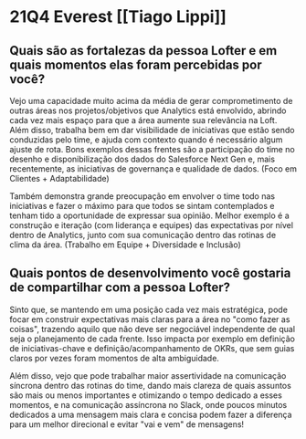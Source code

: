 # 21Q4 Everest [[Tiago Lippi]]
## Quais são as fortalezas da pessoa Lofter e em quais momentos elas foram percebidas por você?  

Vejo uma capacidade muito acima da média de gerar comprometimento de outras áreas nos projetos/objetivos que Analytics está envolvido, abrindo cada vez mais espaço para que a área aumente sua relevância na Loft. Além disso, trabalha bem em dar visibilidade de iniciativas que estão sendo conduzidas pelo time, e ajuda com contexto quando é necessário algum ajuste de rota. Bons exemplos dessas frentes são a participação do time no desenho e disponibilização dos dados do Salesforce Next Gen e, mais recentemente, as iniciativas de governança e qualidade de dados. (Foco em Clientes + Adaptabilidade)

Também demonstra grande preocupação em envolver o time todo nas iniciativas e fazer o máximo para que todos se sintam contemplados e tenham tido a oportunidade de expressar sua opinião. Melhor exemplo é a construção e iteração (com liderança e equipes) das expectativas por nível dentro de Analytics, junto com sua comunicação dentro das rotinas de clima da área. (Trabalho em Equipe + Diversidade e Inclusão)

## Quais pontos de desenvolvimento você gostaria de compartilhar com a pessoa Lofter?

Sinto que, se mantendo em uma posição cada vez mais estratégica, pode focar em construir expectativas mais claras para a área no "como fazer as coisas", trazendo aquilo que não deve ser negociável independente de qual seja o planejamento de cada frente. Isso impacta por exemplo em definição de iniciativas-chave e definição/acompanhamento de OKRs, que sem guias claros por vezes foram momentos de alta ambiguidade.

Além disso, vejo que pode trabalhar maior assertividade na comunicação síncrona dentro das rotinas do time, dando mais clareza de quais assuntos são mais ou menos importantes e otimizando o tempo dedicado a esses momentos, e na comunicação assíncrona no Slack, onde poucos minutos dedicados a uma mensagem mais clara e concisa podem fazer a diferença para um melhor direcional e evitar "vai e vem" de mensagens!
